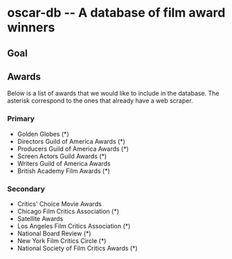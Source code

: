 # oscar-db -- A database of film award winners

## Goal

## Awards

Below is a list of awards that we would like to include in the database. The asterisk correspond to the ones that already have a web scraper.

### Primary

  - Golden Globes (*)
  - Directors Guild of America Awards (*)
  - Producers Guild of America Awards (*)
  - Screen Actors Guild Awards (*)
  - Writers Guild of America Awards
  - British Academy Film Awards (*)

### Secondary

  - Critics' Choice Movie Awards
  - Chicago Film Critics Association (*)
  - Satellite Awards
  - Los Angeles Film Critics Association (*)
  - National Board Review (*)
  - New York Film Critics Circle (*)
  - National Society of Film Critics Awards (*)
  